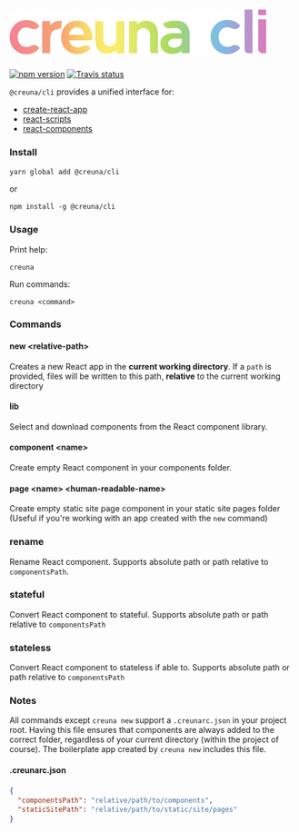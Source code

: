 # ![Creuna CLI](source/creuna.png?raw=true "Creuna CLI")

[![npm version](https://img.shields.io/npm/v/@creuna/cli.svg?style=flat)](https://www.npmjs.com/package/@creuna/cli)
[![Travis status](https://travis-ci.org/Creuna-Oslo/cli.svg?branch=master)](https://travis-ci.org/Creuna-Oslo/cli)

`@creuna/cli` provides a unified interface for:

- [create-react-app](https://github.com/Creuna-Oslo/create-react-app)
- [react-scripts](https://github.com/Creuna-Oslo/react-scripts)
- [react-components](https://github.com/Creuna-Oslo/react-components)

### Install

```
yarn global add @creuna/cli
```

or

```
npm install -g @creuna/cli
```

### Usage

Print help:

```
creuna
```

Run commands:

```
creuna <command>
```

### Commands

#### new \<relative-path>

Creates a new React app in the **current working directory**. If a `path` is provided, files will be written to this path, **relative** to the current working directory

#### lib

Select and download components from the React component library.

#### component \<name>

Create empty React component in your components folder.

#### page \<name> \<human-readable-name>

Create empty static site page component in your static site pages folder (Useful if you're working with an app created with the `new` command)

### rename <old-name> <new-name>

Rename React component. Supports absolute path or path relative to `componentsPath`.

### stateful <component-name>

Convert React component to stateful. Supports absolute path or path relative to `componentsPath`

### stateless <component-name>

Convert React component to stateless if able to. Supports absolute path or path relative to `componentsPath`

### Notes

All commands except `creuna new` support a `.creunarc.json` in your project root. Having this file ensures that components are always added to the correct folder, regardless of your current directory (within the project of course). The boilerplate app created by `creuna new` includes this file.

#### .creunarc.json

```json
{
  "componentsPath": "relative/path/to/components",
  "staticSitePath": "relative/path/to/static/site/pages"
}
```
